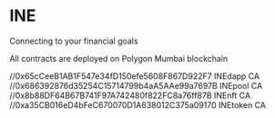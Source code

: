 # INE
Connecting to your financial goals


All contracts are deployed on Polygon Mumbai blockchain

//0x65cCeeB1AB1F547e34fD150efe5608F867D922F7 INEdapp CA
//0x686392876d35254C15714799b4aA5AAe99a7697B INEpool CA
//0x8b88DF64B67B741F97A742480f822FC8a76ff87B INEnft CA
//0xa35CB016eD4bFeC670070D1A638012C375a09170 INEtoken CA

